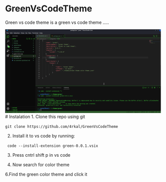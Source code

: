 # GreenVsCodeTheme
Green vs code theme is a green vs code theme .....

<img src = "https://github.com/4rkal/GreenVsCodeTheme/blob/main/sreenshot.png"/>
# Instalation
1. Clone this repo using git

```git clone https://github.com/4rkal/GreenVsCodeTheme```

2. Install it to vs code by running:

``` code --install-extension green-0.0.1.vsix```

3. Press cntrl shift p in vs code 

4. Now search for color theme

6.Find the green color theme and click it

